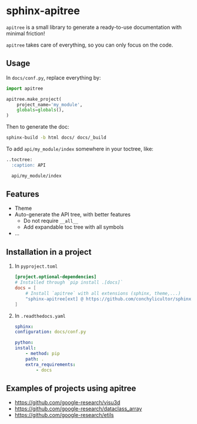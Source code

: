 # sphinx-apitree

`apitree` is a small library to generate a ready-to-use documentation with minimal friction!

`apitree` takes care of everything, so you can only focus on the code.

## Usage

In `docs/conf.py`, replace everything by:

```python
import apitree

apitree.make_project(
    project_name='my_module',
    globals=globals(),
)
```

Then to generate the doc:

```sh
sphinx-build -b html docs/ docs/_build
```

To add `api/my_module/index` somewhere in your toctree, like:

```md
..toctree:
  :caption: API

  api/my_module/index
```

## Features

* Theme
* Auto-generate the API tree, with better features
  * Do not require `__all__`
  * Add expandable toc tree with all symbols
* ...

## Installation in a project

1.  In `pyproject.toml`

    ```toml
    [project.optional-dependencies]
    # Installed through `pip install .[docs]`
    docs = [
        # Install `apitree` with all extensions (sphinx, theme,...)
        "sphinx-apitree[ext] @ https://github.com/conchylicultor/sphinx-apitree",
    ]
    ```

1.  In `.readthedocs.yaml`

    ```yaml
    sphinx:
    configuration: docs/conf.py

    python:
    install:
        - method: pip
        path: .
        extra_requirements:
            - docs
    ```

## Examples of projects using apitree

* https://github.com/google-research/visu3d
* https://github.com/google-research/dataclass_array
* https://github.com/google-research/etils
